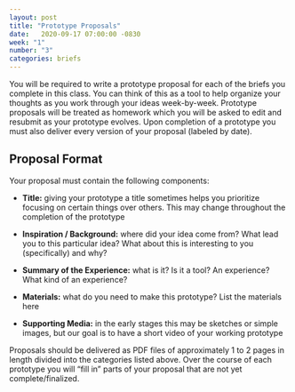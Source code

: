 ```yaml
---
layout: post
title: "Prototype Proposals"
date:   2020-09-17 07:00:00 -0830
week: "1"
number: "3"
categories: briefs
---
```


You will be required to write a prototype proposal for each of the briefs you complete in this class. You can think of this as a tool to help organize your thoughts as you work through your ideas week-by-week. Prototype proposals will be treated as homework which you will be asked to edit and resubmit as your prototype evolves. Upon completion of a prototype you must also deliver every version of your proposal (labeled by date).

## Proposal Format

Your proposal must contain the following components:

* **Title:** giving your prototype a title sometimes helps you prioritize focusing on certain things over others. This may change throughout the completion of the prototype

* **Inspiration / Background:** where did your idea come from? What lead you to this particular idea? What about this is interesting to you (specifically) and why?

* **Summary of the Experience:** what is it? Is it a tool? An experience? What kind of an experience?

* **Materials:** what do you need to make this prototype? List the materials here

* **Supporting Media:** in the early stages this may be sketches or simple images, but our goal is to have a short video of your working prototype


Proposals should be delivered as PDF files of approximately 1 to 2 pages in length divided into the categories listed above. Over the course of each prototype you will “fill in” parts of your proposal that are not yet complete/finalized.
